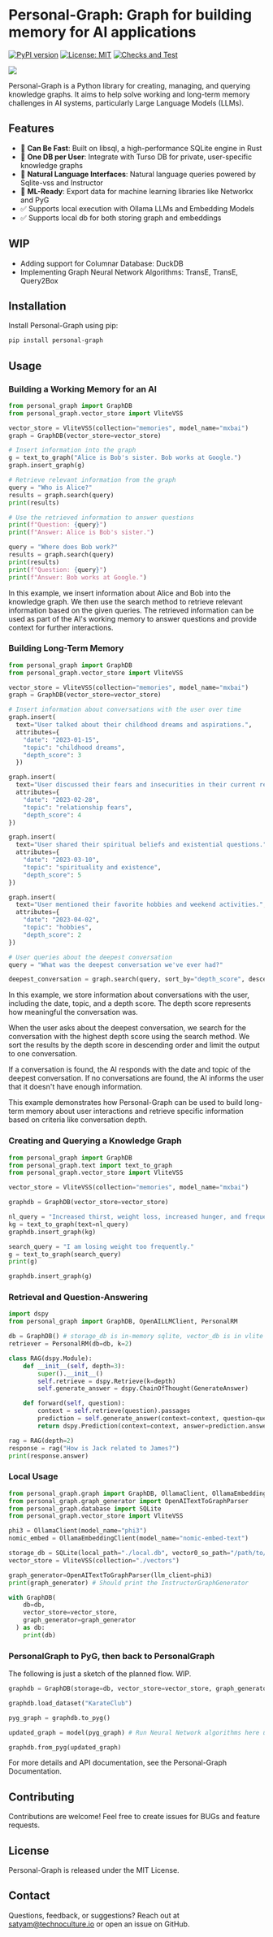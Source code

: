 # Personal-Graph: Graph for building memory for AI applications
[![PyPI version](https://badge.fury.io/py/personal-graph.svg)](https://badge.fury.io/py/personal-graph)
[![License: MIT](https://img.shields.io/badge/License-MIT-yellow.svg)](https://opensource.org/licenses/MIT)
[![Checks and Test](https://github.com/Technoculture/personal-graph/actions/workflows/personal-graph.yaml/badge.svg)](https://github.com/Technoculture/personal-graph/actions/workflows/personal-graph.yaml)


[![](https://dcbadge.limes.pink/api/server/https://discord.gg/YPJCBwy5M6)](https://discord.gg/YPJCBwy5M6)

Personal-Graph is a Python library for creating, managing, and querying knowledge graphs. It aims to help solve working and long-term memory challenges in AI systems, particularly Large Language Models (LLMs).

## Features
- 🚀 **Can Be Fast**: Built on libsql, a high-performance SQLite engine in Rust
- 👨 **One DB per User**: Integrate with Turso DB for private, user-specific knowledge graphs
- 💬 **Natural Language Interfaces**: Natural language queries powered by Sqlite-vss and Instructor
- 🤖 **ML-Ready**: Export data for machine learning libraries like Networkx and PyG
- ✅ Supports local execution with Ollama LLMs and Embedding Models
- ✅ Supports local db for both storing graph and embeddings

## WIP
- Adding support for Columnar Database: DuckDB
- Implementing Graph Neural Network Algorithms: TransE, TransE, Query2Box

## Installation

Install Personal-Graph using pip:
```sh
pip install personal-graph
```

## Usage

### Building a Working Memory for an AI

```python
from personal_graph import GraphDB
from personal_graph.vector_store import VliteVSS

vector_store = VliteVSS(collection="memories", model_name="mxbai")
graph = GraphDB(vector_store=vector_store)

# Insert information into the graph
g = text_to_graph("Alice is Bob's sister. Bob works at Google.")
graph.insert_graph(g)

# Retrieve relevant information from the graph
query = "Who is Alice?"
results = graph.search(query)
print(results)

# Use the retrieved information to answer questions
print(f"Question: {query}")
print(f"Answer: Alice is Bob's sister.")

query = "Where does Bob work?"
results = graph.search(query)
print(results)
print(f"Question: {query}")
print(f"Answer: Bob works at Google.")
```

In this example, we insert information about Alice and Bob into the knowledge graph. We then use the search method to retrieve relevant information based on the given queries. The retrieved information can be used as part of the AI's working memory to answer questions and provide context for further interactions.

### Building Long-Term Memory
```python
from personal_graph import GraphDB
from personal_graph.vector_store import VliteVSS

vector_store = VliteVSS(collection="memories", model_name="mxbai")
graph = GraphDB(vector_store=vector_store)

# Insert information about conversations with the user over time
graph.insert(
  text="User talked about their childhood dreams and aspirations.",
  attributes={
    "date": "2023-01-15",
    "topic": "childhood dreams",
    "depth_score": 3
  })

graph.insert(
  text="User discussed their fears and insecurities in their current relationship.",
  attributes={
    "date": "2023-02-28",
    "topic": "relationship fears",
    "depth_score": 4
})

graph.insert(
  text="User shared their spiritual beliefs and existential questions.",
  attributes={
    "date": "2023-03-10",
    "topic": "spirituality and existence",
    "depth_score": 5
})

graph.insert(
  text="User mentioned their favorite hobbies and weekend activities.",
  attributes={
    "date": "2023-04-02",
    "topic": "hobbies",
    "depth_score": 2
})

# User queries about the deepest conversation
query = "What was the deepest conversation we've ever had?"

deepest_conversation = graph.search(query, sort_by="depth_score", descending=True, limit=1)
```
In this example, we store information about conversations with the user, including the date, topic, and a depth score. The depth score represents how meaningful the conversation was.

When the user asks about the deepest conversation, we search for the conversation with the highest depth score using the search method. We sort the results by the depth score in descending order and limit the output to one conversation.

If a conversation is found, the AI responds with the date and topic of the deepest conversation. If no conversations are found, the AI informs the user that it doesn't have enough information.

This example demonstrates how Personal-Graph can be used to build long-term memory about user interactions and retrieve specific information based on criteria like conversation depth.

### Creating and Querying a Knowledge Graph
```py
from personal_graph import GraphDB
from personal_graph.text import text_to_graph
from personal_graph.vector_store import VliteVSS

vector_store = VliteVSS(collection="memories", model_name="mxbai")

graphdb = GraphDB(vector_store=vector_store)

nl_query = "Increased thirst, weight loss, increased hunger, and frequent urination are all symptoms of diabetes."
kg = text_to_graph(text=nl_query)
graphdb.insert_graph(kg)

search_query = "I am losing weight too frequently."
g = text_to_graph(search_query)
print(g)

graphdb.insert_graph(g)
```

### Retrieval and Question-Answering
```py
import dspy
from personal_graph import GraphDB, OpenAILLMClient, PersonalRM

db = GraphDB() # storage_db is in-memory sqlite, vector_db is in vlite
retriever = PersonalRM(db=db, k=2)

class RAG(dspy.Module):
    def __init__(self, depth=3):
        super().__init__()
        self.retrieve = dspy.Retrieve(k=depth)
        self.generate_answer = dspy.ChainOfThought(GenerateAnswer)

    def forward(self, question):
        context = self.retrieve(question).passages
        prediction = self.generate_answer(context=context, question=question)
        return dspy.Prediction(context=context, answer=prediction.answer)

rag = RAG(depth=2)
response = rag("How is Jack related to James?")
print(response.answer)
```

### Local Usage

```py
from personal_graph.graph import GraphDB, OllamaClient, OllamaEmbeddingClient
from personal_graph.graph_generator import OpenAITextToGraphParser
from personal_graph.database import SQLite
from personal_graph.vector_store import VliteVSS

phi3 = OllamaClient(model_name="phi3")
nomic_embed = OllamaEmbeddingClient(model_name="nomic-embed-text")

storage_db = SQLite(local_path="./local.db", vector0_so_path="/path/to/vector0/extension", vss0_so_path="/path/to/vss0/extension")
vector_store = VliteVSS(collection="./vectors")

graph_generator=OpenAITextToGraphParser(llm_client=phi3)
print(graph_generator) # Should print the InstructorGraphGenerator 

with GraphDB(
    db=db, 
    vector_store=vector_store, 
    graph_generator=graph_generator
  ) as db:
    print(db)
```

### PersonalGraph to PyG, then back to PersonalGraph
The following is just a sketch of the planned flow. WIP.

```py
graphdb = GraphDB(storage=db, vector_store=vector_store, graph_generator=graph_generator)

graphdb.load_dataset("KarateClub")

pyg_graph = graphdb.to_pyg()

updated_graph = model(pyg_graph) # Run Neural Network algorithms here using PyG

graphdb.from_pyg(updated_graph)
```

For more details and API documentation, see the Personal-Graph Documentation.

## Contributing
Contributions are welcome! Feel free to create issues for BUGs and feature requests.

## License
Personal-Graph is released under the MIT License.

## Contact
Questions, feedback, or suggestions? Reach out at satyam@technoculture.io or open an issue on GitHub.

